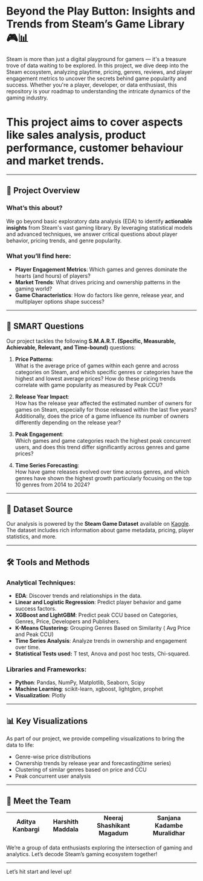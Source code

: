 # Beyond the Play Button: Insights and Trends from Steam’s Game Library 🎮📊

Steam is more than just a digital playground for gamers — it's a treasure trove of data waiting to be explored. In this project, we dive deep into the Steam ecosystem, analyzing playtime, pricing, genres, reviews, and player engagement metrics to uncover the secrets behind game popularity and success. Whether you're a player, developer, or data enthusiast, this repository is your roadmap to understanding the intricate dynamics of the gaming industry.

# This project aims to cover aspects like sales analysis, product performance, customer behaviour and market trends.
---

## 🚀 Project Overview

### What’s this about?  
We go beyond basic exploratory data analysis (EDA) to identify **actionable insights** from Steam's vast gaming library. By leveraging statistical models and advanced techniques, we answer critical questions about player behavior, pricing trends, and genre popularity.

### What you’ll find here:
- **Player Engagement Metrics**: Which games and genres dominate the hearts (and hours) of players?  
- **Market Trends**: What drives pricing and ownership patterns in the gaming world?  
- **Game Characteristics**: How do factors like genre, release year, and multiplayer options shape success?  

---
## 🧠 SMART Questions

Our project tackles the following **S.M.A.R.T. (Specific, Measurable, Achievable, Relevant, and Time-bound)** questions:

1. **Price Patterns**:  
   What is the average price of games within each genre and across categories on Steam, and which specific genres or categories have the highest and lowest average prices? How do these pricing trends correlate 
   with game popularity as measured by Peak CCU?

2. **Release Year Impact**:  
   How has the release year affected the estimated number of owners for games on Steam, especially for those released within the last five years? Additionally, does the price of a game influence its number of 
   owners differently depending on the release year?

3. **Peak Engagement**:  
   Which games and game categories reach the highest peak concurrent users, and does this trend differ significantly across genres and game prices?

4. **Time Series Forecasting**:  
   How have game releases evolved over time across genres, and which genres have shown the highest growth particularly focusing on the top 10 genres from 2014 to 2024?

---

## 📂 Dataset Source  
Our analysis is powered by the **Steam Game Dataset** available on [Kaggle](https://www.kaggle.com/datasets/fronkongames/steam-games-dataset). The dataset includes rich information about game metadata, pricing, player statistics, and more.

---

## 🛠️ Tools and Methods

### Analytical Techniques:  
- **EDA**: Discover trends and relationships in the data.  
- **Linear and Logistic Regression**: Predict player behavior and game success factors.
- **XGBoost and LightGBM**: Predict peak CCU based on Categories, Genres, Price, Developers and Publishers.
- **K-Means Clustering:** Grouping Genres Based on Similarity ( Avg Price and Peak CCU)
- **Time Series Analysis**: Analyze trends in ownership and engagement over time.
- **Statistical Tests used:** T test, Anova and post hoc tests, Chi-squared.

### Libraries and Frameworks:  
- **Python**: Pandas, NumPy, Matplotlib, Seaborn, Scipy
- **Machine Learning**: scikit-learn, xgboost, lightgbm, prophet
- **Visualization**: Plotly

---

## 📊 Key Visualizations  
As part of our project, we provide compelling visualizations to bring the data to life:
- Genre-wise price distributions  
- Ownership trends by release year and forecasting(time series) 
- Clustering of similar genres based on price and CCU 
- Peak concurrent user analysis  

---

## 🤝 Meet the Team  
| **Aditya Kanbargi** | **Harshith Maddala** | **Neeraj Shashikant Magadum** | **Sanjana Kadambe Muralidhar** |
|----------------------|-----------------|---------------|-----------------|

We’re a group of data enthusiasts exploring the intersection of gaming and analytics. Let’s decode Steam’s gaming ecosystem together!

---
Let’s hit start and level up!

